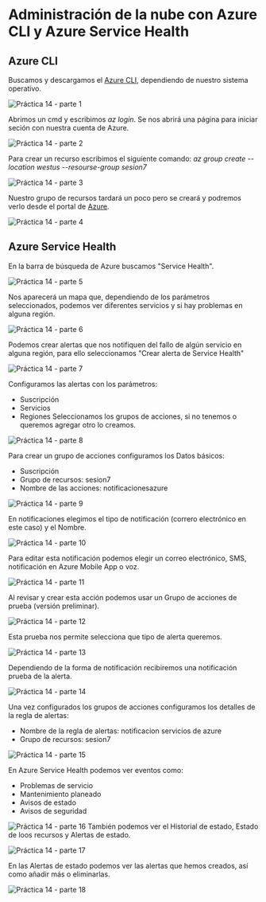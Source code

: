 # Administración de la nube con Azure CLI y Azure Service Health
## Azure CLI
Buscamos y descargamos el [Azure CLI](https://docs.microsoft.com/en-us/cli/azure/install-azure-cli-windows?tabs=azure-cli), dependiendo de nuestro sistema operativo.

![Práctica 14 - parte 1](imagenes\p14p1.png)

Abrimos un cmd y escribimos _az login_. Se nos abrirá una página para iniciar seción con nuestra cuenta de Azure.

![Práctica 14 - parte 2](imagenes\p14p2.png)

Para crear un recurso escribimos el siguiente comando:
_az group create --location westus --resourse-group sesion7_

![Práctica 14 - parte 3](imagenes\p14p3.png)

Nuestro grupo de recursos tardará un poco pero se creará y podremos verlo desde el portal de [Azure](https://portal.azure.com/).

![Práctica 14 - parte 4](imagenes\p14p4.png)

## Azure Service Health
En la barra de búsqueda de Azure buscamos "Service Health".

![Práctica 14 - parte 5](imagenes\p14p5.png)

Nos aparecerá un mapa que, dependiendo de los parámetros seleccionados, podemos ver diferentes servicios y si hay problemas en alguna región.

![Práctica 14 - parte 6](imagenes\p14p6.png)

Podemos crear alertas que nos notifiquen del fallo de algún servicio en alguna región, para ello seleccionamos "Crear alerta de Service Health"

![Práctica 14 - parte 7](imagenes\p14p7.png)

Configuramos las alertas con los parámetros:
- Suscripción
- Servicios
- Regiones
Seleccionamos los grupos de acciones, si no tenemos o queremos agregar otro lo creamos.

![Práctica 14 - parte 8](imagenes\p14p8.png)

Para crear un grupo de acciones configuramos los Datos básicos:
- Suscripción
- Grupo de recursos: sesion7
- Nombre de las acciones: notificacionesazure

![Práctica 14 - parte 9](imagenes\p14p9.png)

En notificaciones elegimos el tipo de notificación (correro electrónico en este caso) y el Nombre.

![Práctica 14 - parte 10](imagenes\p14p10.png)

Para editar esta notificación podemos elegir un correo electrónico, SMS, notificación en Azure Mobile App o voz.

![Práctica 14 - parte 11](imagenes\p14p11.png)

Al revisar y crear esta acción podemos usar un Grupo de acciones de prueba (versión preliminar).

![Práctica 14 - parte 12](imagenes\p14p12.png)

Esta prueba nos permite selecciona que tipo de alerta queremos.

![Práctica 14 - parte 13](imagenes\p14p13.png)

Dependiendo de la forma de notificación recibiremos una notificación prueba de la alerta.

![Práctica 14 - parte 14](imagenes\p14p14.png)

Una vez configurados los grupos de acciones configuramos los detalles de la regla de alertas:
- Nombre de la regla de alertas: notificacion servicios de azure
- Grupo de recursos: sesion7

![Práctica 14 - parte 15](imagenes\p14p15.png)

En Azure Service Health podemos ver eventos como:
- Problemas de servicio
- Mantenimiento planeado
- Avisos de estado
- Avisos de seguridad

![Práctica 14 - parte 16](imagenes\p14p16.png)
También podemos ver el Historial de  estado, Estado de loos recursos y Alertas de estado.

![Práctica 14 - parte 17](imagenes\p14p17.png)

En las Alertas de estado podemos ver las alertas que hemos creados, así como añadir más o eliminarlas.

![Práctica 14 - parte 18](imagenes\p14p18.png)